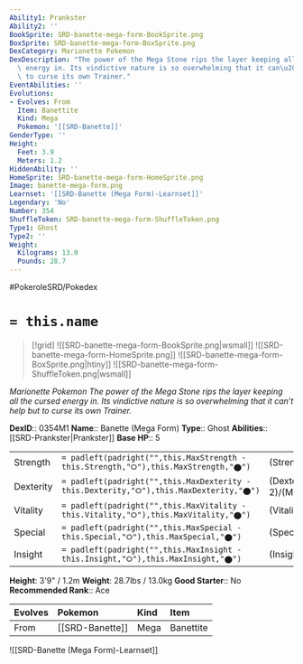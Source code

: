 ```yaml
---
Ability1: Prankster
Ability2: ''
BookSprite: SRD-banette-mega-form-BookSprite.png
BoxSprite: SRD-banette-mega-form-BoxSprite.png
DexCategory: Marionette Pokemon
DexDescription: "The power of the Mega Stone rips the layer keeping all the cursed\
  \ energy in. Its vindictive nature is so overwhelming that it can\u2019t help but\
  \ to curse its own Trainer."
EventAbilities: ''
Evolutions:
- Evolves: From
  Item: Banettite
  Kind: Mega
  Pokemon: '[[SRD-Banette]]'
GenderType: ''
Height:
  Feet: 3.9
  Meters: 1.2
HiddenAbility: ''
HomeSprite: SRD-banette-mega-form-HomeSprite.png
Image: banette-mega-form.png
Learnset: '[[SRD-Banette (Mega Form)-Learnset]]'
Legendary: 'No'
Number: 354
ShuffleToken: SRD-banette-mega-form-ShuffleToken.png
Type1: Ghost
Type2: ''
Weight:
  Kilograms: 13.0
  Pounds: 28.7
---
```


#PokeroleSRD/Pokedex

# `= this.name`

> [!grid]
> ![[SRD-banette-mega-form-BookSprite.png|wsmall]]
> ![[SRD-banette-mega-form-HomeSprite.png]]
> ![[SRD-banette-mega-form-BoxSprite.png|htiny]]
> ![[SRD-banette-mega-form-ShuffleToken.png|wsmall]]


*Marionette Pokemon*
*The power of the Mega Stone rips the layer keeping all the cursed energy in. Its vindictive nature is so overwhelming that it can’t help but to curse its own Trainer.*

**DexID**:: 0354M1
**Name**:: Banette (Mega Form)
**Type**:: Ghost
**Abilities**:: [[SRD-Prankster|Prankster]]
**Base HP**:: 5

|           |                                                                                        |                                          |
| --------- | -------------------------------------------------------------------------------------- | ---------------------------------------- |
| Strength  | `= padleft(padright("",this.MaxStrength - this.Strength,"⭘"),this.MaxStrength,"⬤")`    | (Strength::4)/(MaxStrength::8)   |
| Dexterity | `= padleft(padright("",this.MaxDexterity - this.Dexterity,"⭘"),this.MaxDexterity,"⬤")` | (Dexterity:: 2)/(MaxDexterity::5) |
| Vitality  | `= padleft(padright("",this.MaxVitality - this.Vitality,"⭘"),this.MaxVitality,"⬤")`    | (Vitality::2)/(MaxVitality::5)   |
| Special   | `= padleft(padright("",this.MaxSpecial - this.Special,"⭘"),this.MaxSpecial,"⬤")`       | (Special::3)/(MaxSpecial::6)     |
| Insight   | `= padleft(padright("",this.MaxInsight - this.Insight,"⭘"),this.MaxInsight,"⬤")`       | (Insight::2)/(MaxInsight::5)     |

**Height**: 3'9" / 1.2m
**Weight**: 28.7lbs / 13.0kg
**Good Starter**:: No
**Recommended Rank**:: Ace

| Evolves   | Pokemon         | Kind   | Item      |
|:----------|:----------------|:-------|:----------|
| From      | [[SRD-Banette]] | Mega   | Banettite |

![[SRD-Banette (Mega Form)-Learnset]]